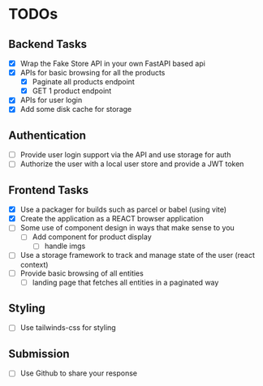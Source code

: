 # TODOs

## Backend Tasks

- [X] Wrap the Fake Store API in your own FastAPI based api
- [X] APIs for basic browsing for all the products
  - [X] Paginate all products endpoint
  - [X] GET 1 product endpoint
- [X] APIs for user login
- [X] Add some disk cache for storage

## Authentication

- [ ] Provide user login support via the API and use storage for auth
- [ ] Authorize the user with a local user store and provide a JWT token

## Frontend Tasks

- [X] Use a packager for builds such as parcel or babel (using vite)
- [X] Create the application as a REACT browser application
- [ ] Some use of component design in ways that make sense to you
  - [ ] Add component for product display
    - [ ] handle imgs
- [ ] Use a storage framework to track and manage state of the user (react context)
- [ ] Provide basic browsing of all entities
  - [ ] landing page that fetches all entities in a paginated way

## Styling

- [ ] Use tailwinds-css for styling

## Submission

- [ ] Use Github to share your response
